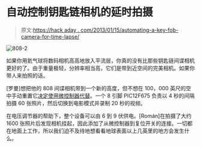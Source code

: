 # 自动控制钥匙链相机的延时拍摄

> 原文:[https://hack aday . com/2013/01/15/automating-a-key-fob-camera-for-time-lapse/](https://hackaday.com/2013/01/15/automating-a-key-fob-camera-for-time-lapse/)

![808-2](../Images/9778e732e9aa38707e77d2c75fe38765.png)

如果你用氦气球将数码相机高高地放入平流层，你真的没有比那些钥匙链间谍相机更好的了。由于重量极轻，分辨率相当高，它们是带到近空间的完美相机。如果你带人来拍照的话。

[罗曼]想把他的 808 间谍相机带到一个新的高度，但不想在 100，000 英尺的空中手动重置它[决定使用微控制器代替](http://geekenargentina.wordpress.com/2012/12/22/808-camera-automation/)。一个 8 引脚 PIC12F675 负责以 4 秒的间隔拍摄 60 张照片，然后切换到电影模式并录制 20 秒的视频。

在电压调节器的帮助下，整个设备可以由 6 到 9 伏供电。[Román]在拍摄了大约 1600 张照片后发现相机挂起，因此添加了从微控制器到复位开关的连接。一切都在地面上工作，所以我们迫不及待地想看看地球表面以上几英里的地方会发生什么。